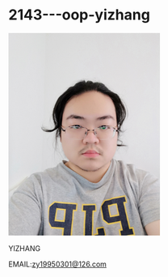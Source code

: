# 2143---oop-yizhang
<img src="IMG_20180905_123528.jpg" width=300>

YIZHANG

EMAIL:zy19950301@126.com
